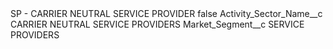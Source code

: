 <?xml version="1.0" encoding="UTF-8"?>
<CustomMetadata xmlns="http://soap.sforce.com/2006/04/metadata" xmlns:xsi="http://www.w3.org/2001/XMLSchema-instance" xmlns:xsd="http://www.w3.org/2001/XMLSchema">
    <label>SP - CARRIER NEUTRAL SERVICE PROVIDER</label>
    <protected>false</protected>
    <values>
        <field>Activity_Sector_Name__c</field>
        <value xsi:type="xsd:string">CARRIER NEUTRAL SERVICE PROVIDERS</value>
    </values>
    <values>
        <field>Market_Segment__c</field>
        <value xsi:type="xsd:string">SERVICE PROVIDERS</value>
    </values>
</CustomMetadata>
